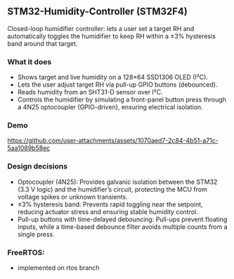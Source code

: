 ## STM32-Humidity-Controller (STM32F4)
Closed-loop humidifier controller: lets a user set a target RH and automatically toggles the humidifier to keep RH within a ±3% hysteresis band around that target.

### What it does
- Shows target and live humidity on a 128×64 SSD1306 OLED (I²C).
- Lets the user adjust target RH via pull-up GPIO buttons (debounced).
- Reads humidity from an SHT31-D sensor over I²C.
- Controls the humidifier by simulating a front-panel button press through a 4N25 optocoupler (GPIO-driven), ensuring electrical isolation.

### Demo
https://github.com/user-attachments/assets/1070aed7-2c84-4b51-a71c-5aa1089b58ec

### Design decisions
- Optocoupler (4N25): Provides galvanic isolation between the STM32 (3.3 V logic) and the humidifier’s circuit, protecting the MCU from voltage spikes or unknown transients.
- ±3% hysteresis band: Prevents rapid toggling near the setpoint, reducing actuator stress and ensuring stable humidity control.
- Pull-up buttons with time-delayed debouncing: Pull-ups prevent floating inputs, while a time-based debounce filter avoids multiple counts from a single press. 

### FreeRTOS:
- implemented on rtos branch
